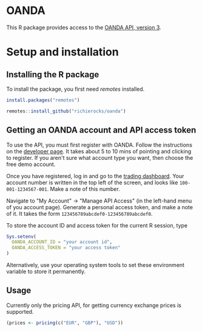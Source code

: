 <!-- README.md is generated from README.Rmd. Please edit that file -->
OANDA
=====

This R package provides access to the [OANDA API, version 3](http://developer.oanda.com/rest-live-v20/introduction).

Setup and installation
======================

Installing the R package
------------------------

To install the package, you first need *remotes* installed.

``` r
install.packages("remotes")
```

``` r
remotes::install_github("richierocks/oanda")
```

Getting an OANDA account and API access token
---------------------------------------------

To use the API, you must first register with OANDA. Follow the instructions on the [developer page](http://developer.oanda.com/rest-live-v20/introduction). It takes about 5 to 10 mins of pointing and clicking to register. If you aren't sure what account type you want, then choose the free demo account.

Once you have registered, log in and go to the [trading dashboard](https://trade.oanda.com). Your account number is written in the top left of the screen, and looks like `100-001-1234567-001`. Make a note of this number.

Navigate to "My Account" -&gt; "Manage API Access" (in the left-hand menu of you account page). Generate a personal access token, and make a note of it. It takes the form `123456789abcdef0-123456789abcdef0`.

To store the account ID and access token for the current R session, type

``` r
Sys.setenv(
  OANDA_ACCOUNT_ID = "your account id",
  OANDA_ACCESS_TOKEN = "your access token"
)
```

Alternatively, use your operating system tools to set these environment variable to store it permanently.

Usage
-----

Currently only the pricing API, for getting currency exchange prices is supported.

``` r
(prices <- pricing(c("EUR", "GBP"), "USD"))
```
